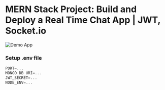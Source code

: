 # MERN Stack Project: Build and Deploy a Real Time Chat App | JWT, Socket.io

![Demo App](https://i.ibb.co/fXmZdnz/Screenshot-10.png)

### Setup .env file

```js
PORT=...
MONGO_DB_URI=...
JWT_SECRET=...
NODE_ENV=...
```
